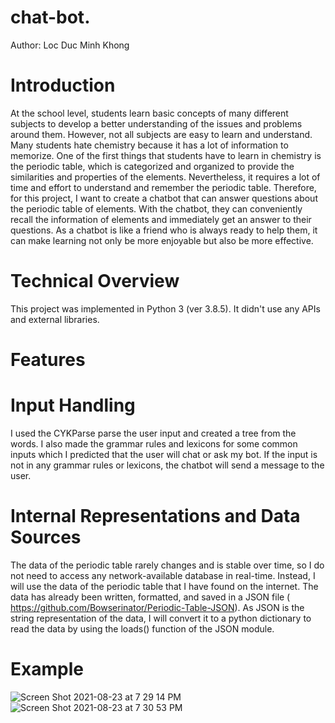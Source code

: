 # chat-bot.
Author: Loc Duc Minh Khong

# Introduction
At the school level, students learn basic concepts of many different subjects to develop
a better understanding of the issues and problems around them. However, not all subjects are easy to learn and understand. Many students hate chemistry because it has a lot of information to memorize. One of the first things that students have to learn in chemistry is the periodic table, which is categorized and organized to provide the similarities and properties of the elements. Nevertheless, it requires a lot of time and effort to understand and remember the periodic table. Therefore, for this project, I want to create a chatbot that can answer questions about the periodic table of elements. With the chatbot, they can conveniently recall the information of elements and immediately get an answer to their questions. As a chatbot is like a friend who is always ready to help them, it can make learning not only be more enjoyable but also be more effective.

# Technical Overview
  This project was implemented in Python 3 (ver 3.8.5). It didn't use any APIs and external libraries.
  
# Features

  
# Input Handling
  I used the CYKParse parse the user input and created a tree from the words. I also made the grammar rules and lexicons for some common inputs which I predicted that the user will chat or ask my bot.
  If the input is not in any grammar rules or lexicons, the chatbot will send a message to the user.
  
# Internal Representations and Data Sources
  The data of the periodic table rarely changes and is stable over time, so I do not need to
access any network-available database in real-time. Instead, I will use the data of the periodic table that I have found on the internet. The data has already been written, formatted, and saved in a JSON file (​https://github.com/Bowserinator/Periodic-Table-JSON​ ). As JSON is the string representation of the data, I will convert it to a python dictionary to read the data by using the loads() function of the JSON module.

# Example
 ![Screen Shot 2021-08-23 at 7 29 14 PM](https://user-images.githubusercontent.com/48174888/130546349-75ba46cf-fb63-4194-9d20-7960eb14ebb3.png)
 ![Screen Shot 2021-08-23 at 7 30 53 PM](https://user-images.githubusercontent.com/48174888/130546459-86978cc0-7ec9-47bf-af91-62a4e64c5727.png)






  
 
